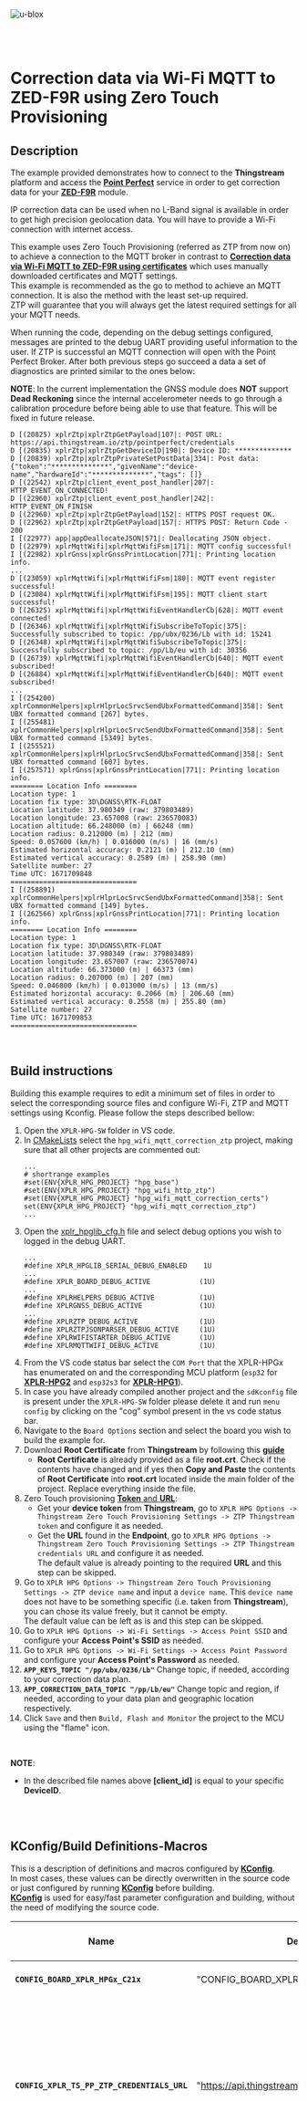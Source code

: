 ![u-blox](./../../../media/shared/logos/ublox_logo.jpg)

<br>
<br>

# Correction data via Wi-Fi MQTT to ZED-F9R using Zero Touch Provisioning

## Description

The example provided demonstrates how to connect to the **Thingstream** platform and access the **[Point Perfect](https://developer.thingstream.io/guides/location-services/pointperfect-getting-started)** service in order to get correction data for your **[ZED-F9R](https://www.u-blox.com/en/product/zed-f9r-module)** module.

IP correction data can be used when no L-Band signal is available in order to get high precision geolocation data. You will have to provide a Wi-Fi connection with internet access.

This example uses Zero Touch Provisioning (referred as ZTP from now on) to achieve a connection to the MQTT broker in contrast to **[Correction data via Wi-Fi MQTT to ZED-F9R using certificates](../03_hpg_wifi_mqtt_correction_certs/)** which uses manually downloaded certificates and MQTT settings.<br>
This example is recommended as the go to method to achieve an MQTT connection. It is also the method with the least set-up required.<br>
ZTP will guarantee that you will always get the latest required settings for all your MQTT needs.<br>

When running the code, depending on the debug settings configured, messages are printed to the debug UART providing useful information to the user.
If ZTP is successful an MQTT connection will open with the Point Perfect Broker. After both previous steps go succeed a data a set of diagnostics are printed similar to the ones below:

**NOTE**: In the current implementation the GNSS module does **NOT** support **Dead Reckoning** since the internal accelerometer needs to go through a calibration procedure before being able to use that feature. This will be fixed in future release.

```
D [(20825) xplrZtp|xplrZtpGetPayload|107|: POST URL: https://api.thingstream.io/ztp/pointperfect/credentials
D [(20835) xplrZtp|xplrZtpGetDeviceID|190|: Device ID: **************
D [(20839) xplrZtp|xplrZtpPrivateSetPostData|334|: Post data: {"token":"**************","givenName":"device-name","hardwareId":"**************","tags": []}
D [(22542) xplrZtp|client_event_post_handler|207|: HTTP_EVENT_ON_CONNECTED!
D [(22960) xplrZtp|client_event_post_handler|242|: HTTP_EVENT_ON_FINISH
D [(22960) xplrZtp|xplrZtpGetPayload|152|: HTTPS POST request OK.
D [(22962) xplrZtp|xplrZtpGetPayload|157|: HTTPS POST: Return Code - 200
I [(22977) app|appDeallocateJSON|571|: Deallocating JSON object.
D [(22979) xplrMqttWifi|xplrMqttWifiFsm|171|: MQTT config successful!
I [(22982) xplrGnss|xplrGnssPrintLocation|771|: Printing location info.
...
D [(23059) xplrMqttWifi|xplrMqttWifiFsm|180|: MQTT event register successful!
D [(23084) xplrMqttWifi|xplrMqttWifiFsm|195|: MQTT client start successful!
D [(26325) xplrMqttWifi|xplrMqttWifiEventHandlerCb|628|: MQTT event connected!
D [(26346) xplrMqttWifi|xplrMqttWifiSubscribeToTopic|375|: Successfully subscribed to topic: /pp/ubx/0236/Lb with id: 15241
D [(26348) xplrMqttWifi|xplrMqttWifiSubscribeToTopic|375|: Successfully subscribed to topic: /pp/Lb/eu with id: 30356
D [(26739) xplrMqttWifi|xplrMqttWifiEventHandlerCb|640|: MQTT event subscribed!
D [(26884) xplrMqttWifi|xplrMqttWifiEventHandlerCb|640|: MQTT event subscribed!
...
I [(254200) xplrCommonHelpers|xplrHlprLocSrvcSendUbxFormattedCommand|358|: Sent UBX formatted command [267] bytes.
I [(255481) xplrCommonHelpers|xplrHlprLocSrvcSendUbxFormattedCommand|358|: Sent UBX formatted command [5349] bytes.
I [(255521) xplrCommonHelpers|xplrHlprLocSrvcSendUbxFormattedCommand|358|: Sent UBX formatted command [607] bytes.
I [(257571) xplrGnss|xplrGnssPrintLocation|771|: Printing location info.
======== Location Info ========
Location type: 1
Location fix type: 3D\DGNSS\RTK-FLOAT
Location latitude: 37.980349 (raw: 379803489)
Location longitude: 23.657008 (raw: 236570083)
Location altitude: 66.248000 (m) | 66248 (mm)
Location radius: 0.212000 (m) | 212 (mm)
Speed: 0.057600 (km/h) | 0.016000 (m/s) | 16 (mm/s)
Estimated horizontal accuracy: 0.2121 (m) | 212.10 (mm)
Estimated vertical accuracy: 0.2589 (m) | 258.90 (mm)
Satellite number: 27
Time UTC: 1671709848
===============================
I [(258891) xplrCommonHelpers|xplrHlprLocSrvcSendUbxFormattedCommand|358|: Sent UBX formatted command [149] bytes.
I [(262566) xplrGnss|xplrGnssPrintLocation|771|: Printing location info.
======== Location Info ========
Location type: 1
Location fix type: 3D\DGNSS\RTK-FLOAT
Location latitude: 37.980349 (raw: 379803489)
Location longitude: 23.657007 (raw: 236570074)
Location altitude: 66.373000 (m) | 66373 (mm)
Location radius: 0.207000 (m) | 207 (mm)
Speed: 0.046800 (km/h) | 0.013000 (m/s) | 13 (mm/s)
Estimated horizontal accuracy: 0.2066 (m) | 206.60 (mm)
Estimated vertical accuracy: 0.2558 (m) | 255.80 (mm)
Satellite number: 27
Time UTC: 1671709853
===============================
```
<br>

## Build instructions
Building this example requires to edit a minimum set of files in order to select the corresponding source files and configure Wi-Fi, ZTP and MQTT settings using Kconfig.
Please follow the steps described bellow:

1. Open the `XPLR-HPG-SW` folder in VS code.
2. In [CMakeLists](./../../../CMakeLists.txt) select the `hpg_wifi_mqtt_correction_ztp` project, making sure that all other projects are commented out:
   ```
   ...
   # shortrange examples
   #set(ENV{XPLR_HPG_PROJECT} "hpg_base")
   #set(ENV{XPLR_HPG_PROJECT} "hpg_wifi_http_ztp")
   #set(ENV{XPLR_HPG_PROJECT} "hpg_wifi_mqtt_correction_certs")
   set(ENV{XPLR_HPG_PROJECT} "hpg_wifi_mqtt_correction_ztp")
   ...
   ```
3. Open the [xplr_hpglib_cfg.h](./../../../components/hpglib/xplr_hpglib_cfg.h) file and select debug options you wish to logged in the debug UART.
   ```
   ...
   #define XPLR_HPGLIB_SERIAL_DEBUG_ENABLED    1U
   ...
   #define XPLR_BOARD_DEBUG_ACTIVE            (1U)
   ...
   #define XPLRHELPERS_DEBUG_ACTIVE           (1U)
   #define XPLRGNSS_DEBUG_ACTIVE              (1U)
   ...
   #define XPLRZTP_DEBUG_ACTIVE               (1U)
   #define XPLRZTPJSONPARSER_DEBUG_ACTIVE     (1U)
   #define XPLRWIFISTARTER_DEBUG_ACTIVE       (1U)
   #define XPLRMQTTWIFI_DEBUG_ACTIVE          (1U)
   ```
4. From the VS code status bar select the `COM Port` that the XPLR-HPGx has enumerated on and the corresponding MCU platform (`esp32` for **[XPLR-HPG2](https://www.u-blox.com/en/product/xplr-hpg-2)** and `esp32s3` for **[XPLR-HPG1](https://www.u-blox.com/en/product/xplr-hpg-1)**).
5. In case you have already compiled another project and the `sdKconfig` file is present under the `XPLR-HPG-SW` folder please delete it and run `menu config` by clicking on the "cog" symbol present in the vs code status bar.
6. Navigate to the `Board Options` section and select the board you wish to build the example for.
7. Download **Root Certificate** from **Thingstream** by following this **[guide](./../../../docs/README_thingstream_certificates.md)**
   - **Root Certificate** is already provided as a file **root.crt**. Check if the contents have changed and if yes then **Copy and Paste** the contents of **Root Certificate** into **root.crt** located inside the main folder of the project. Replace everything inside the file.
8.  Zero Touch provisioning [**Token** and **URL**](./../../../docs/README_thingstream_ztp.md):
    - Get your **device token** from **Thingstream**, go to `XPLR HPG Options -> Thingstream Zero Touch Provisioning Settings -> ZTP Thingstream token` and configure it as needed.
    - Get the **URL** found in the **Endpoint**, go to `XPLR HPG Options -> Thingstream Zero Touch Provisioning Settings -> ZTP Thingstream credentials URL` and configure it as needed.\
   The default value is already pointing to the required **URL** and this step can be skipped.
9. Go to `XPLR HPG Options -> Thingstream Zero Touch Provisioning Settings -> ZTP device name` and input a `device name`. This `device name` does not have to be something specific (i.e. taken from **Thingstream**), you can chose its value freely, but it cannot be empty.\
    The default value can be left as is and this step can be skipped.
10. Go to `XPLR HPG Options -> Wi-Fi Settings -> Access Point SSID` and configure your **Access Point's SSID** as needed.
11. Go to `XPLR HPG Options -> Wi-Fi Settings -> Access Point Password` and configure your **Access Point's Password** as needed.
12. **`APP_KEYS_TOPIC "/pp/ubx/0236/Lb"`** Change topic, if needed, according to your correction data plan.
13. **`APP_CORRECTION_DATA_TOPIC "/pp/Lb/eu"`** Change topic and region, if needed, according to your data plan and geographic location respectively.
14. Click `Save` and then `Build, Flash and Monitor` the project to the MCU using the "flame" icon.

<br>

**NOTE**:
- In the described file names above **\[client_id\]** is equal to your specific **DeviceID**.

<br>
<br>

## KConfig/Build Definitions-Macros
This is a description of definitions and macros configured by **[KConfig](./../../../docs/README_kconfig.md)**.\
In most cases, these values can be directly overwritten in the source code or just configured by running **[KConfig](./../../../docs/README_kconfig.md)** before building.\
**[KConfig](./../../../docs/README_kconfig.md)** is used for easy/fast parameter configuration and building, without the need of modifying the source code.

Name | Default value | Belongs to | Description | Manual overwrite notes
--- | --- | --- | --- | ---
**`CONFIG_BOARD_XPLR_HPGx_C21x`** | "CONFIG_BOARD_XPLR_HPG2_C214" | **[boards](./../../../components/boards)** | Board variant to build firmware for .|
**`CONFIG_XPLR_TS_PP_ZTP_CREDENTIALS_URL`** | "https://api.thingstream.io/ztp/pointperfect/credentials" | **[hpg_wifi_mqtt_correction_ztp](./main/hpg_wifi_mqtt_correction_ztp.c)** | A URL to make a Zero Touch Provisioning POST request. Taken from **Thingstream**. | There's no need to replace this value unless the **URL** changes in the future. You can replace this value freely in the app.
**`CONFIG_XPLR_TS_PP_ZTP_TOKEN`** | "ztp-token" | **[hpg_wifi_mqtt_correction_ztp](./main/hpg_wifi_mqtt_correction_ztp.c)** | A device token taken from **Thingstream** devices. | You will have to replace this value with your specific token, either directly editing source code in the app or using **[KConfig](./../../../docs/README_kconfig.md)**.
**`CONFIG_XPLR_TS_PP_DEVICE_NAME`** | "device-name" | **[hpg_wifi_mqtt_correction_ztp](./main/hpg_wifi_mqtt_correction_ztp.c)** | A device name. Input a string to make your device more distinguishable. Cannot be empty! | You can replace this value by either directly editing source code in the app or using **[KConfig](./../../../docs/README_kconfig.md)**.
**`CONFIG_XPLR_WIFI_SSID`** | "ssid" | **[hpg_wifi_mqtt_correction_ztp](./main/hpg_wifi_mqtt_correction_ztp.c)** | AP SSID name to try and connect to. | You can replace this value by either directly editing source code in the app or using **[KConfig](./../../../docs/README_kconfig.md)**.
**`CONFIG_XPLR_WIFI_PASSWORD`** | "password" | **[hpg_wifi_mqtt_correction_ztp](./main/hpg_wifi_mqtt_correction_ztp.c)** | AP password to try and connect to.| You can replace this value by either directly editing source code in the app or using **[KConfig](./../../../docs/README_kconfig.md)**.

<br>
<br>

## Local Definitions-Macros
This is a description of definitions and macros found in the sample which are only present in main files.\
All definitions/macros below are meant to make variables more identifiable.\
You can change local macros as you wish inside the app.

Name | Description 
--- | --- 
**`APP_SERIAL_DEBUG_ENABLED 1U`** | Switches debug printing messages ON or OFF
**`KIB 1024U`** | Helper definition to denote a size of 1 KByte
**`APP_ZTP_PAYLOAD_BUF_SIZE ((10U) * (KIB))`** | A 10 KByte buffer size to store the POST response body from Zero Touch Provisioning.
**`APP_KEYCERT_PARSE_BUF_SIZE  ((2U) * (KIB))`** | A 2 KByte buffer size used for both key and cert/pem key parsed data from ZTP.
**`APP_MQTT_PAYLOAD_BUF_SIZE ((10U) * (KIB))`** | Definition of MQTT buffer size of 10 KBytes.
**`APP_MQTT_CLIENT_ID_BUF_SIZE (128U)`** | A 128 Bytes buffer size to store the parsed MQTT Client ID from ZTP Json Parser
**`APP_MQTT_HOST_BUF_SIZE (128U)`** | A 128 Bytes buffer size to store the parsed MQTT host URL/URI from ZTP Json Parser.
**`APP_LOCATION_PRINT_PERIOD 5`** | Period in seconds on how often we want our print location function [**`appPrintLocation(uint8_t periodSecs)`**] to execute. Can be changed as desired.
**`APP_MAX_TOPIC_CNT 2`** | Maximum number of MQTT topics to subscribe to.
**`XPLR_GNSS_I2C_ADDR 0x42`** | I2C address for **[ZED-F9R](https://www.u-blox.com/en/product/zed-f9r-module)** module
**`APP_KEYS_TOPIC "/pp/ubx/0236/Lb"`** | Decryption keys distribution topic. Change this according to your needs if needed.
**`APP_CORRECTION_DATA_TOPIC "/pp/Lb/eu"`** | Correction data distribution topic. Change this according to your needs if needed.

<br>
<br>


## Modules-Components used

Name | Description 
--- | --- 
**[boards](./../../../components/boards)** | Board variant selection
**[hpglib/common](./../../../components/hpglib/src/common)** | Common functions.
**[xplr_wifi_starter](./../../../components/xplr_wifi_starter)** | XPLR Wi-Fi connection manager
**[xplr_ztp](./../../../components/xplr_ztp)** | Performs Zero Touch Provisioning POST and gets necessary data for MQTT
**[xplr_ztp_json_parser](./../../../components/xplr_ztp_json_parser/)** | A parser able to extract data from the POST body
**[xplr_mqtt](./../../../components/xplr_mqtt)** | XPLR MQTT manager
**[hpglib/location_services/xplr_gnss_service](./../../../components/hpglib/src/location_service/gnss_service/)** | XPLR GNSS location device manager
**[hpglib/location_services/location_service_helpers](./../../../components/hpglib/src/location_service/location_service_helpers/)** | Internally used by **[xplr_gnss_service](./../../../components/hpglib/src/location_service/gnss_service/)**